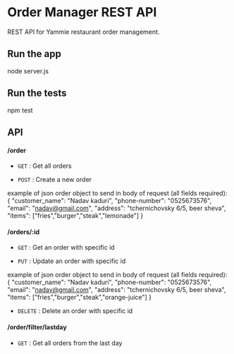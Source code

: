 # Order Manager REST API

REST API for Yammie restaurant order management.

## Run the app

node server.js

## Run the tests

npm test

## API

#### /order
* `GET` : Get all orders

* `POST` : Create a new order

example of json order object to send in body of request (all fields required):
{
    "customer_name": "Nadav kaduri",
    "phone-number": "0525673576", 
    "email": "nadav@gmail.com", 
    "address": "tchernichovsky 6/5, beer sheva", 
    "items": ["fries","burger","steak","lemonade"] 
}

#### /orders/:id
* `GET` : Get an order with specific id

* `PUT` : Update an order with specific id

example of json order object to send in body of request (all fields required):
{
    "customer_name": "Nadav kaduri",
    "phone-number": "0525673576", 
    "email": "nadav@gmail.com", 
    "address": "tchernichovsky 6/5, beer sheva", 
    "items": ["fries","burger","steak","orange-juice"] 
}
* `DELETE` : Delete an order with specific id

#### /order/filter/lastday
* `GET` : Get all orders from the last day

